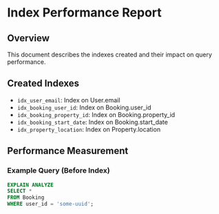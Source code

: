 # Index Performance Report

## Overview

This document describes the indexes created and their impact on query performance.

## Created Indexes

- `idx_user_email`: Index on User.email
- `idx_booking_user_id`: Index on Booking.user_id
- `idx_booking_property_id`: Index on Booking.property_id
- `idx_booking_start_date`: Index on Booking.start_date
- `idx_property_location`: Index on Property.location

## Performance Measurement

### Example Query (Before Index)

```sql
EXPLAIN ANALYZE
SELECT *
FROM Booking
WHERE user_id = 'some-uuid';

